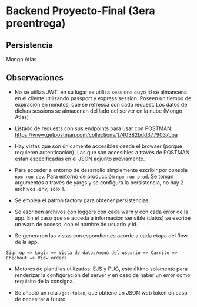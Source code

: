 # Backend Proyecto-Final (3era preentrega)

## Persistencia
Mongo Atlas

## Observaciones

- No se utiliza JWT, en su lugar se utiliza sessions cuyo id se almancena en el cliente utilizando passport y express session. Poseen un tiempo de expiración en minutos, que se refresca con cada request. Los datos de dichas sessions se almacenan del lado del server en la nube (Mongo Atlas)

- Listado de requests con sus endpoints para usar con POSTMAN:
https://www.getpostman.com/collections/1740382bdd3779037cba

- Hay vistas que son únicamente accesibles desde el browser (porque requieren autenticación). Las que son accesibles a través de POSTMAN están especificadas en el JSON adjunto previamente.

- Para acceder a entorno de desarrollo simplemente escribir por consola `npm run dev`. Para entorno de producción `npm run prod`.
Se toman argumentos a través de yargs y se configura la persistencia, no hay 2 archivos .env, sólo 1.

- Se emplea el patrón factory para obtener persistencias.

- Se escriben archivos con loggers con cada warn y con cada error de la app. En el caso que se acceda a información sensible (datos) se escribe un warn de acceso, con el nombre de usuario y id.


- Se generaron las vistas correspondientes acorde a cada etapa del flow de la app.
````
Sign-up => Login => Vista de datos/menú del usuario => Carrito => Checkout => View orders
````

- Motores de plantillas utilizados: EJS y PUG, este último solamente para renderizar la configuración del server y en caso de haber un error como requisito de la consigna.

- Se añadió un ruta `/get-token`, que obtiene un JSON web token en caso de necesitar a futuro.

